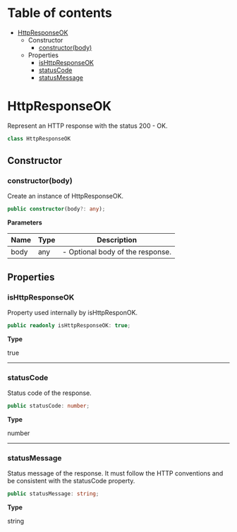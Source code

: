 # Table of contents

* [HttpResponseOK][ClassDeclaration-4]
    * Constructor
        * [constructor(body)][Constructor-4]
    * Properties
        * [isHttpResponseOK][PropertyDeclaration-6]
        * [statusCode][PropertyDeclaration-7]
        * [statusMessage][PropertyDeclaration-8]

# HttpResponseOK

Represent an HTTP response with the status 200 - OK.

```typescript
class HttpResponseOK
```
## Constructor

### constructor(body)

Create an instance of HttpResponseOK.

```typescript
public constructor(body?: any);
```

**Parameters**

| Name | Type | Description                      |
| ---- | ---- | -------------------------------- |
| body | any  | - Optional body of the response. |

## Properties

### isHttpResponseOK

Property used internally by isHttpResponOK.

```typescript
public readonly isHttpResponseOK: true;
```

**Type**

true

----------

### statusCode

Status code of the response.

```typescript
public statusCode: number;
```

**Type**

number

----------

### statusMessage

Status message of the response. It must follow the HTTP conventions
and be consistent with the statusCode property.

```typescript
public statusMessage: string;
```

**Type**

string

[ClassDeclaration-4]: httpresponseok.md#httpresponseok
[Constructor-4]: httpresponseok.md#constructorbody
[PropertyDeclaration-6]: httpresponseok.md#ishttpresponseok
[PropertyDeclaration-7]: httpresponseok.md#statuscode
[PropertyDeclaration-8]: httpresponseok.md#statusmessage